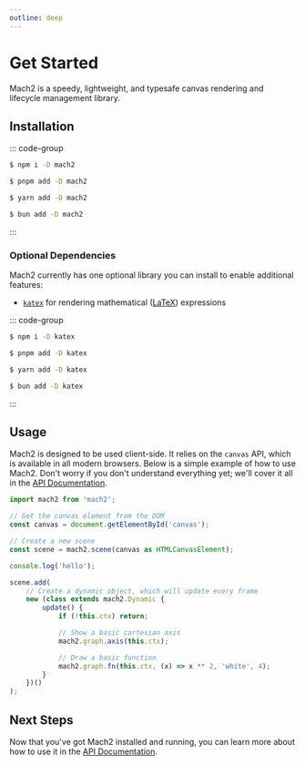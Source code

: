 ```yaml
---
outline: deep
---
```


# Get Started

Mach2 is a speedy, lightweight, and typesafe canvas rendering and lifecycle management library.

## Installation

::: code-group

```sh [npm]
$ npm i -D mach2
```

```sh [pnpm]
$ pnpm add -D mach2
```

```sh [yarn]
$ yarn add -D mach2
```

```sh [bun]
$ bun add -D mach2
```

:::

### Optional Dependencies

Mach2 currently has one optional library you can install to enable additional features:

- [`katex`](https://katex.org) for rendering mathematical ([LaTeX](https://en.wikipedia.org/wiki/LaTeX)) expressions

::: code-group

```sh [npm]
$ npm i -D katex
```

```sh [pnpm]
$ pnpm add -D katex
```

```sh [yarn]
$ yarn add -D katex
```

```sh [bun]
$ bun add -D katex
```

:::

## Usage

Mach2 is designed to be used client-side. It relies on the `canvas` API, which is available in all modern browsers. Below is a simple example of how to use Mach2. Don't worry if you don't understand everything yet; we'll cover it all in the [API Documentation](/intro/basics).

```ts twoslash
import mach2 from 'mach2';

// Get the canvas element from the DOM
const canvas = document.getElementById('canvas');

// Create a new scene
const scene = mach2.scene(canvas as HTMLCanvasElement);

console.log('hello');

scene.add(
	// Create a dynamic object, which will update every frame
	new (class extends mach2.Dynamic {
		update() {
			if (!this.ctx) return;

			// Show a basic cartesian axis
			mach2.graph.axis(this.ctx);

			// Draw a basic function
			mach2.graph.fn(this.ctx, (x) => x ** 2, 'white', 4);
		}
	})()
);
```

<div class="canvas">
    <canvas class="mach2" id="example1"></canvas>
</div>

<script setup>
    import mach2 from 'mach2';
    import { onMounted } from 'vue'

    onMounted(() => {
        // vue will await this script, so we need to async load the canvas
        setTimeout(() => {
            const canvas = document.getElementById('example1');

            if (canvas) {
                const scene = mach2.scene(canvas);

                scene.add(
                    new class extends mach2.Dynamic {
                        update() {
                            mach2.graph.axis(this.ctx)
                            mach2.graph.fn(this.ctx, (x) => x ** 2, 'white', 4)
                        }
                    }
                );

                scene.start();
            } else {
                console.error('Canvas element not found');
            }
        }, 0)
    })
</script>

## Next Steps

Now that you've got Mach2 installed and running, you can learn more about how to use it in the [API Documentation](/intro/basics).
